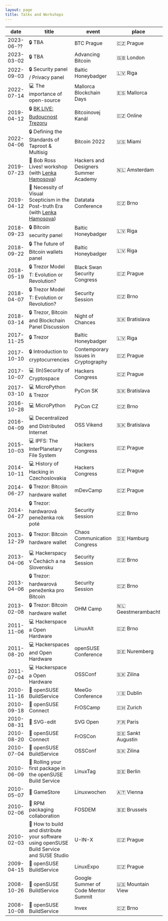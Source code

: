 ```yaml
---
layout: page
title: Talks and Workshops
---
```


date | title | event | place
-----|-------|-------|------
2023-06-?? | 🔒 TBA | BTC Prague | 🇨🇿 Prague
2023-03-02 | 🔒 TBA | Advancing Bitcoin | 🇬🇧 London
2022-09-03 | 🔒 Security panel / Privacy panel | Baltic Honeybadger | 🇱🇻 Riga
2022-07-14 | 💻 The importance of open-source | Mallorca Blockchain Days | 🇪🇸 Mallorca
2019-04-12 | 🔒 [BK LIVE: Budoucnost Trezoru](https://www.youtube.com/watch?v=F3MaZKuPl9E) | Bitcoinovej Kanál | 🇨🇿 Online
2022-04-06 | 🔒 Defining the Standards of Taproot & Multisig | Bitcoin 2022 | 🇺🇸 Miami
2019-07-23 | 🤖 Bob Ross Lives! workshop (with [Lenka Hamosova](https://hamosova.com/)) | Hackers and Designers Summer Academy | 🇳🇱 Amsterdam
2019-04-12 | 🤖 Necessity of Visual Scepticism in the Post-truth Era (with [Lenka Hamosova](https://hamosova.com/)) | Datatata Conference | 🇨🇿 Brno
2018-09-23 | 🔒 Bitcoin security panel | Baltic Honeybadger | 🇱🇻 Riga
2018-09-22 | 🔒 The future of Bitcoin wallets panel | Baltic Honeybadger | 🇱🇻 Riga
2018-05-19 | 🔒 Trezor Model T: Evolution or Revolution? | Black Swan Security Congress | 🇨🇿 Prague
2018-04-07 | 🔒 Trezor Model T: Evolution or Revolution? | Security Session | 🇨🇿 Brno
2018-03-14 | 🔒 Trezor, Bitcoin and Blockchain Panel Discussion | Night of Chances | 🇸🇰 Bratislava
2017-11-25 | 🔒 Trezor | Baltic Honeybadger | 🇱🇻 Riga
2017-10-10 | 🔒 Introduction to cryptocurrencies | Contemporary Issues in Cryptography | 🇨🇿 Prague
2017-10-07 | 💻 (In)Security of Cryptospace | Hackers Congress | 🇨🇿 Prague
2017-03-10 | 💻 MicroPython & Trezor | PyCon SK | 🇸🇰 Bratislava
2016-10-28 | 💻 MicroPython | PyCon CZ | 🇨🇿 Brno
2016-04-09 | 💻 Decentralized and Distributed Internet | OSS Vikend | 🇸🇰 Bratislava
2015-10-03 | 💻 IPFS: The InterPlanetary File System | Hackers Congress | 🇨🇿 Prague
2014-10-11 | 💻 History of Hacking in Czechoslovakia | Hackers Congress | 🇨🇿 Prague
2014-06-27 | 🔒 Trezor: Bitcoin hardware wallet | mDevCamp | 🇨🇿 Prague
2014-04-27 | 🔒 Trezor: hardwarová peneženka rok poté | Security Session | 🇨🇿 Brno
2013-12-29 | 🔒 Trezor: Bitcoin hardware wallet | Chaos Communication Congress | 🇩🇪 Hamburg
2013-04-06 | 💻 Hackerspacy v Čechách a na Slovensku | Security Session | 🇨🇿 Brno
2013-04-06 | 🔒 Trezor: hardwarová peneženka pro Bitcoin | Security Session | 🇨🇿 Brno
2013-02-08 | 🔒 Trezor: Bitcoin hardware wallet | OHM Camp | 🇳🇱 Geestmerambacht
2011-11-06 | 💻 Hackerspace a Open Hardware | LinuxAlt | 🇨🇿 Brno
2011-08-20 | 💻 Hackerspaces and Open Hardware | openSUSE Conference | 🇩🇪 Nuremberg
2011-07-04 | 💻 Hackerspace a Open Hardware | OSSConf | 🇸🇰 Zilina
2010-11-16 | 🐧 openSUSE BuildService | MeeGo Conference | 🇮🇪 Dublin
2010-09-18 | 🐧 openSUSE Connect | FrOSCamp | 🇨🇭 Zurich
2010-08-31 | 🎨 SVG-edit | SVG Open | 🇫🇷 Paris
2010-08-20 | 🐧 openSUSE Connect | FrOSCon | 🇩🇪 Sankt Augustin
2010-07-04 | 🐧 openSUSE BuildService | OSSConf | 🇸🇰 Zilina
2010-06-09 | 🐧 Rolling your first package in the openSUSE Build Service | LinuxTag | 🇩🇪 Berlin
2010-05-07 | 🐧 GameStore | Linuxwochen | 🇦🇹 Vienna
2010-02-06 | 🐧 RPM packaging collaboration | FOSDEM | 🇧🇪 Brussels
2010-02-03 | 🐧 How to build and distribute your software using openSUSE Build Service and SUSE Studio | U-IN-X | 🇨🇿 Prague
2009-04-15 | 🐧 openSUSE BuildService | LinuxExpo | 🇨🇿 Prague
2008-10-26 | 🐧 openSUSE BuildService | Google Summer of Code Mentor Summit | 🇺🇸 Mountain View
2008-10-08 | 🐧 openSUSE BuildService | Invex | 🇨🇿 Brno
